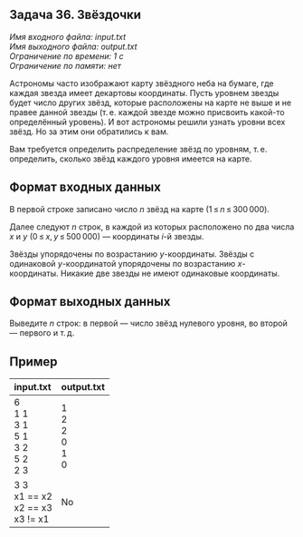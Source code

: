 
## Задача 36. Звёздочки

*Имя входного файла:  input.txt  
Имя выходного файла:  output.txt  
Ограничение по времени: 1 с  
Ограничение по памяти: нет*  

Астрономы часто изображают карту звёздного неба на бумаге, где каждая звезда имеет декартовы координаты. Пусть уровнем звезды будет число других звёзд, которые расположены на карте не выше и не правее данной звезды (т. е. каждой звезде можно присвоить какой-то определённый уровень). И вот астрономы решили узнать уровни всех звёзд. Но за этим они обратились к вам.

Вам требуется определить распределение звёзд по уровням, т. е. определить, сколько звёзд каждого уровня имеется на карте.

## Формат входных данных

В первой строке записано число _n_  звёзд на карте (1 ≤ _n_ ≤ 300 000).

Далее следуют  _n_ строк, в каждой из которых расположено по два числа  _x_  и _y_  (0 ≤ _x_, _y_ ≤ 500 000) — координаты  _i_-й звезды.

Звёзды упорядочены по возрастанию  _y_-координаты. Звёзды с одинаковой  _y_-координатой упорядочены по возрастанию  _x_-координаты. Никакие две звезды не имеют одинаковые координаты.

## Формат выходных данных

Выведите  _n_ строк: в первой — число звёзд нулевого уровня, во второй — первого  и т. д.

## Пример

|                  input.txt                  |         output.txt         |
|:------------------------------------------- |:-------------------------- |
| 6<br>1 1<br>3 1<br>5 1<br>3 2<br>5 2<br>2 3 | 1<br>2<br>2<br>0<br>1<br>0 |
| 3 3<br>x1 == x2<br>x2 == x3<br>x3 != x1     | No                         |
